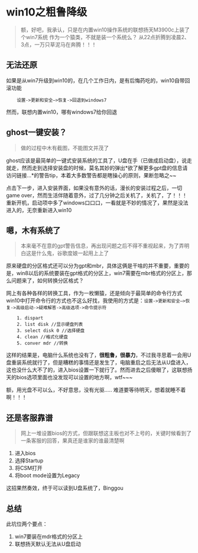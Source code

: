 # win10之粗鲁降级
> 额，好吧，我承认，只是在内置win10操作系统的联想扬天M3900c上装了个win7系统
> 作为一个猿类，不就是装一个系统么？
> 从22点折腾到凌晨2、3点，一万只草泥马在奔腾！！！

## 无法还原
如果是从win7升级到win10的，在几个工作日内，是有后悔药吃的，win10自带回滚功能
```
    设置->更新和安全—>恢复->回退到windows7
```
然而，联想内置win10，哪有windows7给你回退

## ghost一键安装？
> 做的过程中木有截图，不能图文并茂了 

ghost应该是最简单的一键式安装系统的工具了，U盘在手（已做成启动盘），说走就走，然而走到选择安装盘的时候，莫名其妙的弹出*欲了解更多gpt盘的信息请访问链接...*的警告tip，本着大多数警告都是瞎操心的原则，果断忽略之~~

点击下一步，进入安装界面，如果没有意外的话，漫长的安装过程之后，一切game over，然而生活伴随着意外，过了几分钟之后关机了，关机了，了！！！
重新开机，启动项中多了windows口口口，一看就是不妙的情况了，果然是没法进入的，无奈重新进入win10

## 嗯，木有系统了
> 本来毫不在意的gpt警告信息，再出现问题之后不得不重视起来，为了弄明白这是什么鬼，谷歌度娘一起用上上了

原来硬盘的分区格式还可以分为gpt和mbr，具体这俩是干啥的并不重要，重要的是，win8以后的系统要装在gpt格式的分区上，win7需要在mbr格式的分区上，那么问题来了，如何转换分区格式？

网上有各种各样的转换工具，作为一枚懒猿，还是倾向于最简单的命令行方式
win10中打开命令行的方式也不这么好找，我使用的方式是：`设置->更新和安全—>恢复->高级启动->疑难解答->高级选项->命令提示符`

```
    1. dispart  
    2. list disk //显示硬盘列表
    3. select disk 0 //选择硬盘
    4. clean //格式化硬盘
    5. conver mdr //转换
```

这样的结果是，电脑什么系统也没有了，**很粗鲁，很暴力**，不过我寻思着一会用U盘重装系统就行了，但是糟糕的事情还是发生了，电脑重启之后无法从U盘进入，这也没什么大不了的，进入bios设置一下就行了。然而进去之后傻眼了，这联想扬天的bios选项里面也没发现可以设置的地方啊，wtf~~~

额，用光盘不可以么，不好意思，没有光驱.....
难道要等待明天，想着就睡不着啊！！！

## 还是客服靠谱
> 网上一堆设置bios的方式，但跟联想这主板也对不上号的，关键时候看到了一条客服的回答，果真还是谁家的谁最清楚啊

1. 进入bios
2. 选择Startup
3. 将CSM打开
4. 将boot mode设置为Legacy

这招果然奏效，终于可以读到U盘系统了，Binggou

## 总结
此坑位两个要点：
1. win7要装在mdr格式的分区上
2. 联想扬天默认无法从U盘启动


